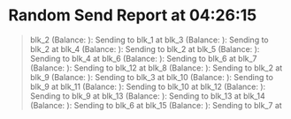 
# Random Send Report at 04:26:15
> blk_2 (Balance: ): Sending  to blk_1 at 
> blk_3 (Balance: ): Sending  to blk_2 at 
> blk_4 (Balance: ): Sending  to blk_2 at 
> blk_5 (Balance: ): Sending  to blk_4 at 
> blk_6 (Balance: ): Sending  to blk_6 at 
> blk_7 (Balance: ): Sending  to blk_12 at 
> blk_8 (Balance: ): Sending  to blk_2 at 
> blk_9 (Balance: ): Sending  to blk_3 at 
> blk_10 (Balance: ): Sending  to blk_9 at 
> blk_11 (Balance: ): Sending  to blk_10 at 
> blk_12 (Balance: ): Sending  to blk_9 at 
> blk_13 (Balance: ): Sending  to blk_13 at 
> blk_14 (Balance: ): Sending  to blk_6 at 
> blk_15 (Balance: ): Sending  to blk_7 at 
